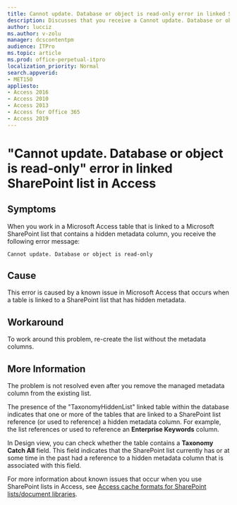 ```yaml
---
title: Cannot update. Database or object is read-only error in linked SharePoint list in Access
description: Discusses that you receive a Cannot update. Database or object is read-only error message if a SharePoint list contains a hidden metadata column in Access. Provides a workaround.
author: lucciz
ms.author: v-zolu
manager: dcscontentpm
audience: ITPro 
ms.topic: article 
ms.prod: office-perpetual-itpro
localization_priority: Normal
search.appverid: 
- MET150
appliesto:
- Access 2016
- Access 2010
- Access 2013
- Access for Office 365
- Access 2019
---
```


# "Cannot update. Database or object is read-only" error in linked SharePoint list in Access

##  Symptoms

When you work in a Microsoft Access table that is linked to a Microsoft SharePoint list that contains a hidden metadata column, you receive the following error message: 

    Cannot update. Database or object is read-only

##  Cause

This error is caused by a known issue in Microsoft Access that occurs when a table is linked to a SharePoint list that has hidden metadata.

##  Workaround

To work around this problem, re-create the list without the metadata columns.

##  More Information

The problem is not resolved even after you remove the managed metadata column from the existing list.

The presence of the "TaxonomyHiddenList" linked table within the database indicates that one or more of the tables that are linked to a SharePoint list reference (or used to reference) a hidden metadata column. For example, the list references or used to reference an **Enterprise Keywords** column.

In Design view, you can check whether the table contains a **Taxonomy Catch All** field. This field indicates that the SharePoint list currently has or at some time in the past had a reference to a hidden metadata column that is associated with this field.

For more information about known issues that occur when you use SharePoint lists in Access, see [Access cache formats for SharePoint lists/document libraries](https://support.microsoft.com/help/3200688).